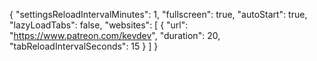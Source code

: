 {
  "settingsReloadIntervalMinutes": 1,
  "fullscreen": true,
  "autoStart": true,
  "lazyLoadTabs": false,
  "websites": [
    {
      "url": "https://www.patreon.com/kevdev",
      "duration": 20,
      "tabReloadIntervalSeconds": 15
    }
  ]
}
